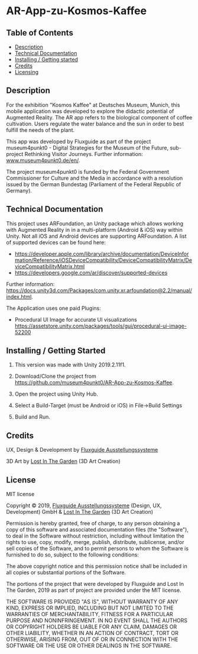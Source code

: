 # AR-App-zu-Kosmos-Kaffee

## Table of Contents

- [Description](#Description)  
- [Technical Documentation](#Technical-Documentation)  
- [Installing / Getting started](#installing--getting-started)  
- [Credits](#Credits) 
- [Licensing](#Licensing)  

## Description

For the exhibition "Kosmos Kaffee" at Deutsches Museum, Munich, this mobile application was developed to explore the didactic potential of Augmented Reality. The AR app refers to the biological component of coffee cultivation. Users regulate the water balance and the sun in order to best fulfill the needs of the plant. 

This app was developed by Fluxguide as part of the project museum4punkt0 - Digital Strategies for the Museum of the Future, sub-project Rethinking Visitor Journeys. Further information: www.museum4punkt0.de/en/.

The project museum4punkt0 is funded by the Federal Government Commissioner for Culture and the Media in accordance with a resolution issued by the German Bundestag (Parliament of the Federal Republic of Germany).



## Technical Documentation

This project uses ARFoundation, an Unity package which allows working with Augmented Reality in in a multi-platform (Android & iOS) way within Unity.
Not all iOS and Android devices are supporting ARFoundation. A list of supported devices can be found here:
* https://developer.apple.com/library/archive/documentation/DeviceInformation/Reference/iOSDeviceCompatibility/DeviceCompatibilityMatrix/DeviceCompatibilityMatrix.html
* https://developers.google.com/ar/discover/supported-devices

Further information: https://docs.unity3d.com/Packages/com.unity.xr.arfoundation@2.2/manual/index.html.

The Application uses one paid Plugins: 
* Procedural UI Image for accurate UI visualizations https://assetstore.unity.com/packages/tools/gui/procedural-ui-image-52200


## Installing / Getting Started 

1. This version was made with Unity 2019.2.11f1.

2. Download/Clone the project from https://github.com/museum4punkt0/AR-App-zu-Kosmos-Kaffee.

3. Open the project using Unity Hub.

4. Select a Build-Target (must be Android or iOS) in File->Build Settings

5. Build and Run. 

## Credits

UX, Design & Development by [Fluxguide Ausstellungssysteme](https://www.fluxguide.com/)

3D Art by [Lost In The Garden](http://lostinthegarden.com/) (3D Art Creation)

## License

MIT license

Copyright © 2019, [Fluxguide Ausstellungssysteme](https://www.fluxguide.com/)  (Design, UX, Development) GmbH & [Lost In The Garden](http://lostinthegarden.com/) (3D Art Creation)

Permission is hereby granted, free of charge, to any person obtaining a copy of this software and associated documentation files (the "Software"), to deal in the Software without restriction, including without limitation the rights to use, copy, modify, merge, publish, distribute, sublicense, and/or sell copies of the Software, and to permit persons to whom the Software is furnished to do so, subject to the following conditions:

The above copyright notice and this permission notice shall be included in all copies or substantial portions of the Software.

The portions of the project that were developed by Fluxguide and Lost In The Garden, 2019 as part of project are provided under the MIT license.

THE SOFTWARE IS PROVIDED "AS IS", WITHOUT WARRANTY OF ANY KIND, EXPRESS OR IMPLIED, INCLUDING BUT NOT LIMITED TO THE WARRANTIES OF MERCHANTABILITY, FITNESS FOR A PARTICULAR PURPOSE AND NONINFRINGEMENT. IN NO EVENT SHALL THE AUTHORS OR COPYRIGHT HOLDERS BE LIABLE FOR ANY CLAIM, DAMAGES OR OTHER LIABILITY, WHETHER IN AN ACTION OF CONTRACT, TORT OR OTHERWISE, ARISING FROM, OUT OF OR IN CONNECTION WITH THE SOFTWARE OR THE USE OR OTHER DEALINGS IN THE SOFTWARE.